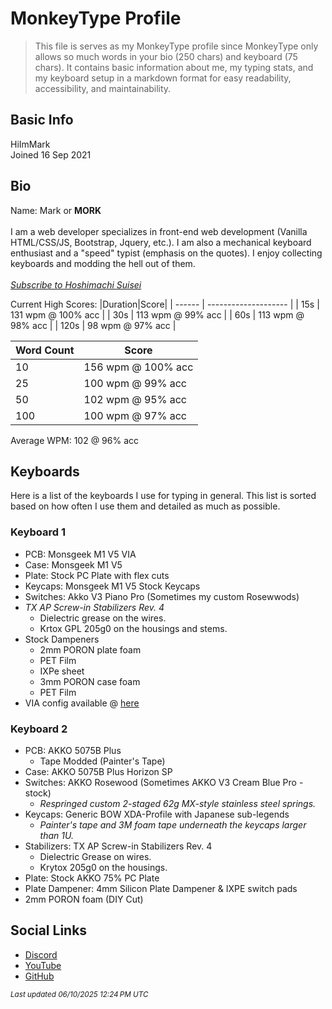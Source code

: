 # MonkeyType Profile

> This file is serves as my MonkeyType profile since MonkeyType only allows so much words in your bio (250 chars) and keyboard (75 chars). It contains basic information about me, my typing stats, and my keyboard setup in a markdown format for easy readability, accessibility, and maintainability.

## Basic Info

HiImMark <br>
Joined 16 Sep 2021

## Bio

Name: Mark or **MORK** <br> <br>
I am a web developer specializes in front-end web development (Vanilla HTML/CSS/JS, Bootstrap, Jquery, etc.). I am also a mechanical keyboard enthusiast and a "speed" typist (emphasis on the quotes). I enjoy collecting keyboards and modding the hell out of them. 
<br><br>
_[Subscribe to Hoshimachi Suisei](https://www.youtube.com/@HoshimachiSuisei?sub_confirmation=1)_

Current High Scores:
|Duration|Score|
| ------ | -------------------- |
| 15s | 131 wpm @ 100% acc |
| 30s | 113 wpm @ 99% acc |
| 60s | 113 wpm @ 98% acc |
| 120s | 98 wpm @ 97% acc |

| Word Count | Score              |
| ---------- | ------------------ |
| 10         | 156 wpm @ 100% acc |
| 25         | 100 wpm @ 99% acc  |
| 50         | 102 wpm @ 95% acc  |
| 100        | 100 wpm @ 97% acc     |

Average WPM: 102 @ 96% acc

## Keyboards

Here is a list of the keyboards I use for typing in general. This list is sorted based on how often I use them and detailed as much as possible.

### Keyboard 1

- PCB: Monsgeek M1 V5 VIA
- Case: Monsgeek M1 V5
- Plate: Stock PC Plate with flex cuts
- Keycaps: Monsgeek M1 V5 Stock Keycaps
- Switches: Akko V3 Piano Pro (Sometimes my custom Rosewwods)
- _TX AP Screw-in Stabilizers Rev. 4_
  - Dielectric grease on the wires.
  - Krtox GPL 205g0 on the housings and stems.
- Stock Dampeners
  - 2mm PORON plate foam
  - PET Film
  - IXPe sheet
  - 3mm PORON case foam
  - PET Film
- VIA config available @ [here](./VIA/MonsgeekM1V5/)

### Keyboard 2

- PCB: AKKO 5075B Plus
  - Tape Modded (Painter's Tape)
- Case: AKKO 5075B Plus Horizon SP
- Switches: AKKO Rosewood (Sometimes AKKO V3 Cream Blue Pro - stock)
  - _Respringed custom 2-staged 62g MX-style stainless steel springs._
- Keycaps: Generic BOW XDA-Profile with Japanese sub-legends
  - _Painter's tape and 3M foam tape underneath the keycaps larger than 1U._
- Stabilizers: TX AP Screw-in Stabilizers Rev. 4
  - Dielectric Grease on wires.
  - Krytox 205g0 on the housings.
- Plate: Stock AKKO 75% PC Plate
- Plate Dampener: 4mm Silicon Plate Dampener & IXPE switch pads
- 2mm PORON foam (DIY Cut)

## Social Links
- [Discord](https://discord.com/users/566384603007549480)
- [YouTube](https://www.youtube.com/@HiImMark)
- [GitHub](https://github.com/HiImMork)

_<small>Last updated 06/10/2025 12:24 PM UTC</small>_
